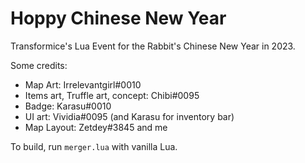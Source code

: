 # Hoppy Chinese New Year
Transformice's Lua Event for the Rabbit's Chinese New Year in 2023.

Some credits:
- Map Art: Irrelevantgirl#0010
- Items art, Truffle art, concept: Chibi#0095
- Badge: Karasu#0010
- UI art: Vividia#0095 (and Karasu for inventory bar)
- Map Layout: Zetdey#3845 and me

To build, run `merger.lua` with vanilla Lua.
